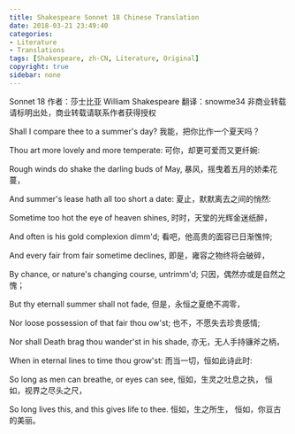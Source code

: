 ```yaml
---
title: Shakespeare Sonnet 18 Chinese Translation
date: 2018-03-21 23:49:40
categories: 
- Literature
- Translations
tags: [Shakespeare, zh-CN, Literature, Original]
copyright: true
sidebar: none
---
```


Sonnet 18
作者：莎士比亚 William Shakespeare
翻译：snowme34
非商业转载请标明出处，商业转载请联系作者获得授权

Shall I compare thee to a summer's day?
我能，把你比作一个夏天吗？

Thou art more lovely and more temperate:
可你，却更可爱而又更纤婉:

Rough winds do shake the darling buds of May,
暴风，摇曳着五月的娇柔花蔓，

And summer's lease hath all too short a date:
夏止，默默离去之间的悄然:

Sometime too hot the eye of heaven shines,
时时，天堂的光辉金迷纸醉，

And often is his gold complexion dimm'd;
看吧，他高贵的面容已日渐憔悴;

And every fair from fair sometime declines,
即是，雍容之物终将会破碎，

By chance, or nature's changing course, untrimm'd;
只因，偶然亦或是自然之愧；

But thy eternall summer shall not fade,
但是，永恒之夏绝不凋零，

Nor loose possession of that fair thou ow'st;
也不，不愿失去珍贵感情;

Nor shall Death brag thou wander'st in his shade,
亦无，无人手持镰斧之柄，

When in eternal lines to time thou grow'st:
而当一切，恒如此诗此时:

So long as men can breathe, or eyes can see,
恒如，生灵之吐息之执，
恒如，视界之尽头之尺，

So long lives this, and this gives life to thee.
恒如，生之所生，
恒如，你亘古的美丽。